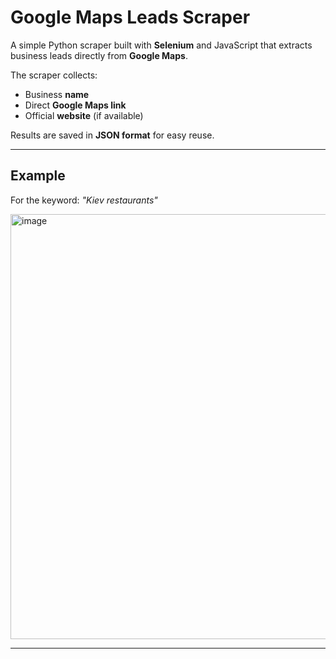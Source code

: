 # Google Maps Leads Scraper

A simple Python scraper built with **Selenium** and JavaScript that extracts business leads directly from **Google Maps**.

The scraper collects:
- Business **name**
- Direct **Google Maps link**
- Official **website** (if available)

Results are saved in **JSON format** for easy reuse.

---

## Example

For the keyword: *"Kiev restaurants"*  

<img width="1692" height="680" alt="image" src="https://github.com/user-attachments/assets/99553064-2442-4c25-99a0-56dff3cac978" />

---
